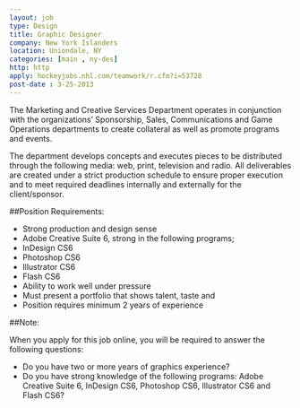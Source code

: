 ```yaml
---
layout: job
type: Design
title: Graphic Designer
company: New York Islanders
location: Uniondale, NY
categories: [main , ny-des]
http: http
apply: hockeyjobs.nhl.com/teamwork/r.cfm?i=53728
post-date : 3-25-2013
---
```


The Marketing and Creative Services Department operates in conjunction with the organizations’ Sponsorship, Sales, Communications and Game Operations departments to create collateral as well as promote programs and events.

The department develops concepts and executes pieces to be distributed through the following media: web, print, television and radio. All deliverables are created under a strict production schedule to ensure proper execution and to meet required deadlines internally and externally for the client/sponsor.

##Position Requirements:

* Strong production and design sense
* Adobe Creative Suite 6, strong in the following programs;
* InDesign CS6
* Photoshop CS6
* Illustrator CS6
* Flash CS6
* Ability to work well under pressure
* Must present a portfolio that shows talent, taste and
* Position requires minimum 2 years of experience

##Note: 

When you apply for this job online, you will be required to answer the following questions:

* Do you have two or more years of graphics experience?
* Do you have strong knowledge of the following programs: Adobe Creative Suite 6, InDesign CS6, Photoshop CS6, Illustrator CS6 and Flash CS6?